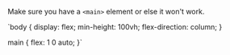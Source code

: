 Make sure you have a `<main>` element or else it won't work.

`body {
    display: flex;
    min-height: 100vh;
    flex-direction: column;
  }

  main {
    flex: 1 0 auto;
  }`
